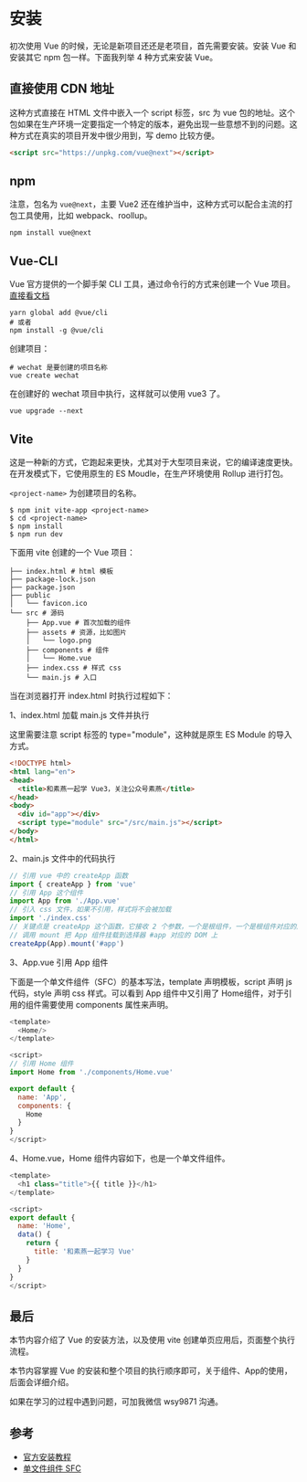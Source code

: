 # 安装

初次使用 Vue 的时候，无论是新项目还还是老项目，首先需要安装。安装 Vue 和安装其它 npm 包一样。下面我列举 4 种方式来安装 Vue。

## 直接使用 CDN 地址

这种方式直接在 HTML 文件中嵌入一个 script 标签，src 为 vue 包的地址。这个包如果在生产环境一定要指定一个特定的版本，避免出现一些意想不到的问题。这种方式在真实的项目开发中很少用到，写 demo 比较方便。

```html
<script src="https://unpkg.com/vue@next"></script>
```

## npm

注意，包名为 `vue@next`，主要 Vue2 还在维护当中，这种方式可以配合主流的打包工具使用，比如 webpack、roollup。

```shell
npm install vue@next
```

## Vue-CLI

Vue 官方提供的一个脚手架 CLI 工具，通过命令行的方式来创建一个 Vue 项目。[直接看文档](https://cli.vuejs.org/)

```shell
yarn global add @vue/cli
# 或者
npm install -g @vue/cli
```

创建项目：

```shell
# wechat 是要创建的项目名称
vue create wechat
```

在创建好的 wechat 项目中执行，这样就可以使用 vue3 了。

```shell
vue upgrade --next
```

## Vite

这是一种新的方式，它跑起来更快，尤其对于大型项目来说，它的编译速度更快。在开发模式下，它使用原生的 ES Moudle，在生产环境使用 Rollup 进行打包。

`<project-name>` 为创建项目的名称。

```shell
$ npm init vite-app <project-name>
$ cd <project-name>
$ npm install
$ npm run dev
```

下面用 vite 创建的一个 Vue 项目：

```shell
├── index.html # html 模板
├── package-lock.json
├── package.json
├── public
│   └── favicon.ico
└── src # 源码
    ├── App.vue # 首次加载的组件
    ├── assets # 资源，比如图片
    │   └── logo.png
    ├── components # 组件
    │   └── Home.vue
    ├── index.css # 样式 css
    └── main.js # 入口
```

当在浏览器打开 index.html 时执行过程如下：

1、index.html 加载 main.js 文件并执行

这里需要注意 script 标签的 type="module"，这种就是原生 ES Module 的导入方式。

```html
<!DOCTYPE html>
<html lang="en">
<head>
  <title>和素燕一起学 Vue3，关注公众号素燕</title>
</head>
<body>
  <div id="app"></div>
  <script type="module" src="/src/main.js"></script>
</body>
</html>
```

2、main.js 文件中的代码执行

```js
// 引用 vue 中的 createApp 函数
import { createApp } from 'vue'
// 引用 App 这个组件
import App from './App.vue'
// 引入 css 文件，如果不引用，样式将不会被加载
import './index.css'
// 关键点是 createApp 这个函数，它接收 2 个参数，一个是根组件，一个是根组件对应的属性
// 调用 mount 把 App 组件挂载到选择器 #app 对应的 DOM 上
createApp(App).mount('#app')
```

3、App.vue 引用 App 组件

下面是一个单文件组件（SFC）的基本写法，template 声明模板，script 声明 js 代码，style 声明 css 样式。可以看到 App 组件中又引用了 Home组件，对于引用的组件需要使用 components 属性来声明。

```js
<template>
  <Home/>
</template>

<script>
// 引用 Home 组件
import Home from './components/Home.vue'

export default {
  name: 'App',
  components: {
    Home
  }
}
</script>
```

4、Home.vue，Home 组件内容如下，也是一个单文件组件。

```js
<template>
  <h1 class="title">{{ title }}</h1>
</template>

<script>
export default {
  name: 'Home',
  data() {
    return {
      title: '和素燕一起学习 Vue'
    }
  }
}
</script>
```

## 最后

本节内容介绍了 Vue 的安装方法，以及使用 vite 创建单页应用后，页面整个执行流程。

本节内容掌握 Vue 的安装和整个项目的执行顺序即可，关于组件、App的使用，后面会详细介绍。

如果在学习的过程中遇到问题，可加我微信 wsy9871 沟通。

## 参考

- [官方安装教程](https://v3.vuejs.org/guide/installation.html)
- [单文件组件 SFC](https://v3.vuejs.org/guide/single-file-component.html)